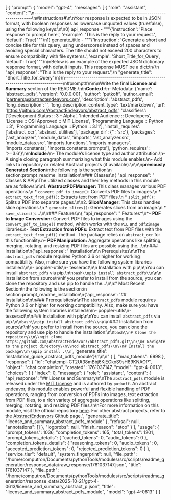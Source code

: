 [
    {
        "prompt": {
            "model": "gpt-4",
            "messages": [
                {
                    "role": "assistant",
                    "content": "\n-----------------------------------------------------------------------------\n#instructions#\n\nYour response is expected to be in JSON format, with boolean responses as lowercase unquoted values (true/false), using the following keys:\n\n0) api_response - \"\"\"{'instruction': 'Place response to prompt here.', 'example': 'This is the reply to your request.', 'default': True}\"\"\"\n1) generate_title - \"\"\"{'instruction': 'Generate a short and concise title for this query, using underscores instead of spaces and avoiding special characters. The title should not exceed 200 characters to ensure compatibility with file systems.', 'example': 'Short_Title_for_Query', 'default': True}\"\"\"\n\nBelow is an example of the expected JSON dictionary response format, with default inputs. This response MUST be a dict:\n{\n  \"api_response\": \"This is the reply to your request.\",\n  \"generate_title\": \"Short_Title_for_Query\"\n}\n-----------------------------------------------------------------------------\n#prompt#\n\n\nWrite the final **License and Summary** section of the README.\n\n**Context:**\n- Metadata: {'name': 'abstract_pdfs', 'version': '0.0.0.001', 'author': 'putkoff', 'author_email': 'partners@abstractendeavors.com', 'description': 'abstract_pdfs', 'long_description': '', 'long_description_content_type': 'text/markdown', 'url': 'https://github.com/AbstractEndeavors/abstract_pdfs', 'classifiers': ['Development Status :: 3 - Alpha', 'Intended Audience :: Developers', 'License :: OSI Approved :: MIT License', 'Programming Language :: Python :: 3', 'Programming Language :: Python :: 3.11'], 'install_requires': ['abstract_ocr', 'abstract_utilities'], 'package_dir': {'': 'src'}, 'packages': ['ast_analyzer', 'module_datas', 'imports', 'ast_analyzer.src', 'module_datas.src', 'imports.functions', 'imports.managers', 'imports.constants', 'imports.constants.prompts'], 'python_requires': '>=3.6'}\n\n**Include:**\n- The module’s license type and author attribution.\n- A single closing paragraph summarizing what this module enables.\n- Add links to repository or related Abstract projects (if available).\n\n\n**previously Generated Section**\nthe following is the  section:\n section:prompt_readme_installation\n### Classes\n{ \"api_response\": \" Classes & API\\nThe utilized classes and their key methods in this module are as follows:\\n\\n1. **AbstractPDFManager:** This class manages various PDF operations.\\n * `convert_pdf_to_image()`: Converts PDF files to images.\\n * `extract_text_from_pdf()`: Extracts text from PDF files.\\n * `split_pdf()`: Splits a PDF into separate pages.\\n\\n2. **SliceManager:** This class handles slice operations.\\n * `generate_slices()`: Generates slices from an image.\\n * `save_slices()`:...\n\n### Features\n{ \"api_response\": \" Features*\n*- **PDF to Image Conversion:** Convert PDF files to images using the `convert_pdf_to_image()` method, which works with the `PIL` and `pdf2image` libraries.*n*- **Text Extraction from PDFs:** Extract text from PDF files with the `extract_text_from_pdf()` method. The package relies on `abstract_ocr` for this functionality.*n*- **PDF Manipulation:** Aggregate operations like splitting, merging, rotating, and resizing PDF files are possible using the...\n\n### Installation\n{'api_response': ' Installation\\n\\n Prerequisites\\n\\nThe `abstract_pdfs` module requires Python 3.6 or higher for working compatibility. Also, make sure you have the following system libraries installed:\\n\\n- poppler-utils\\n- tesseract\\n\\n Installation with pip\\n\\nYou can install `abstract_pdfs` via pip.\\n\\n```bash\\npip install abstract_pdfs\\n```\\n\\n Installation from source\\n\\nIf you prefer to install from the source, you can clone the repository and use pip to handle the...\n\n# Most Recent Section\nthe following is the  section:\n section:prompt_readme_installation\n{'api_response': '## Installation\\n\\n### Prerequisites\\n\\nThe `abstract_pdfs` module requires Python 3.6 or higher for working compatibility. Also, make sure you have the following system libraries installed:\\n\\n- poppler-utils\\n- tesseract\\n\\n### Installation with pip\\n\\nYou can install `abstract_pdfs` via pip.\\n\\n```bash\\npip install abstract_pdfs\\n```\\n\\n### Installation from source\\n\\nIf you prefer to install from the source, you can clone the repository and use pip to handle the installation:\\n\\n```bash\\n# Clone the repository\\n\\ngit clone https://github.com/AbstractEndeavors/abstract_pdfs.git\\n\\n# Navigate to the project directory\\n\\ncd abstract_pdfs\\n\\n# Install the package\\n\\npip install .\\n```', 'generate_title': 'installation_guide_abstract_pdfs_module'}\n\n\n"
                }
            ],
            "max_tokens": 6998
        },
        "response": {
            "id": "chatcmpl-CT2Ut38mBbj6KjEGkxS9sH89KNAOP",
            "object": "chat.completion",
            "created": 1761037147,
            "model": "gpt-4-0613",
            "choices": [
                {
                    "index": 0,
                    "message": {
                        "role": "assistant",
                        "content": {
                            "api_response": "## License and Summary\n\nThe `abstract_pdfs` module is released under the [MIT License](https://opensource.org/licenses/MIT) and is authored by `putkoff`. An abstract endeavor, this module enables powerful and flexible handling of PDF operations, ranging from conversion of PDFs into images, text extraction from PDF files, to a rich variety of aggregate operations like splitting, merging, rotating, and resizing PDF files.\n\nFor more information on this module, visit the official repository [here](https://github.com/AbstractEndeavors/abstract_pdfs). For other abstract projects, refer to the [AbstractEndeavors](https://github.com/AbstractEndeavors) Github page.",
                            "generate_title": "license_and_summary_abstract_pdfs_module"
                        },
                        "refusal": null,
                        "annotations": []
                    },
                    "logprobs": null,
                    "finish_reason": "stop"
                }
            ],
            "usage": {
                "prompt_tokens": 1036,
                "completion_tokens": 165,
                "total_tokens": 1201,
                "prompt_tokens_details": {
                    "cached_tokens": 0,
                    "audio_tokens": 0
                },
                "completion_tokens_details": {
                    "reasoning_tokens": 0,
                    "audio_tokens": 0,
                    "accepted_prediction_tokens": 0,
                    "rejected_prediction_tokens": 0
                }
            },
            "service_tier": "default",
            "system_fingerprint": null,
            "file_path": "/home/computron/Documents/pythonTools/modules/src/scripts/readme_generation/response_data/raw_response/1761037147.json",
            "title": 1761037147
        },
        "file_path": "/home/computron/Documents/pythonTools/modules/src/scripts/readme_generation/response_data/2025-10-21/gpt-4-0613/license_and_summary_abstract_p.json",
        "title": "license_and_summary_abstract_pdfs_module",
        "model": "gpt-4-0613"
    }
]